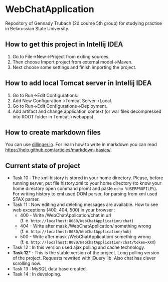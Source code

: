 # WebChatApplication

Repository of Gennady Trubach (2d course 5th group) for studying practise in Belarussian State University.

## How to get this project in Intellij IDEA

1. Go to File->New->Project from exiting sources.
2. Then choose Import project from external model->Maven.
3. Next choose some settings and finish importing the project.

## How to add local Tomcat server in Intellij IDEA

1. Go to Run->Edit Configurations.
2. Add New Configuration->Tomcat Server->Local.
3. Go to Run->Edit Configurations->Deployment.
4. Add artifact and change application context (or war files decompressed into ROOT folder in Tomcat->webapps).

## How to create markdown files

You can use [dillinger.io](http://dillinger.io/). For learn how to write in markdown you can read https://help.github.com/articles/markdown-basics/.

## Current state of project

* Task 10 :
The xml history is stored in your home directory. Please, before running server, put file history.xml to your home directory (to know your home directory open command promt and paste `echo %USERPROFILE%`).  
For writing history to xml used DOM parser, for parsing from xml used STAX parser.
* Task 11 :
Now editing and deleting messages are available. How to see web exceptions (400, 404, 500) in your browser : 
    * 400 - Write /WebChatApplication/chat in url  
    (f. e. `http://localhost:8080/WebChatApplication/chat`)
    * 404 - Write after mask /WebChatApplication/ something wrong  
    (f. e. `http://localhost:8080/WebChatApplication/hub`)
    * 500 - Write after mask /WebChatApplication/ something wrong  
    (f. e. `http://localhost:8080/WebChatApplication/chat?token=XXX`)
* Task 12 :
In this version used ajax polling and cache technology.
* **Task 12*** :
This is the stable version of the project. Long polling version of the project. Requests rewrited with jQuery lib. Also chat has clever scrolling now.
* Task 13 :
MySQL data base created.
* Task 14 :
In developing.
